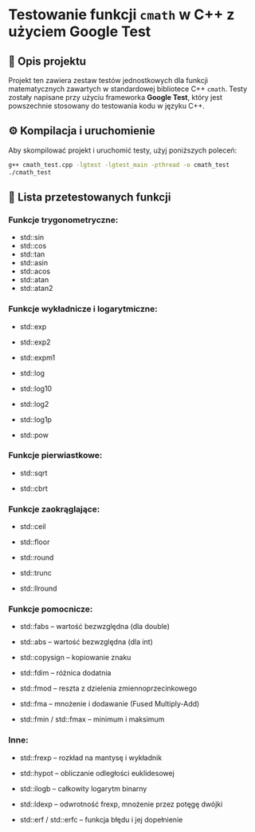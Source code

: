# Testowanie funkcji `cmath` w C++ z użyciem Google Test

## 📌 Opis projektu

Projekt ten zawiera zestaw testów jednostkowych dla funkcji matematycznych zawartych w standardowej bibliotece C++ `cmath`. Testy zostały napisane przy użyciu frameworka **Google Test**, który jest powszechnie stosowany do testowania kodu w języku C++.

## ⚙️ Kompilacja i uruchomienie

Aby skompilować projekt i uruchomić testy, użyj poniższych poleceń:

```bash
g++ cmath_test.cpp -lgtest -lgtest_main -pthread -o cmath_test
./cmath_test
```

## 🧪 Lista przetestowanych funkcji

### Funkcje trygonometryczne:
* std::sin
* std::cos
* std::tan
* std::asin
* std::acos
* std::atan
* std::atan2

### Funkcje wykładnicze i logarytmiczne:
* std::exp

* std::exp2

* std::expm1

* std::log

* std::log10

* std::log2

* std::log1p

* std::pow

### Funkcje pierwiastkowe:
* std::sqrt

* std::cbrt

### Funkcje zaokrąglające:
* std::ceil

* std::floor

* std::round

* std::trunc

* std::llround

### Funkcje pomocnicze:
* std::fabs – wartość bezwzględna (dla double)

* std::abs – wartość bezwzględna (dla int)

* std::copysign – kopiowanie znaku

* std::fdim – różnica dodatnia

* std::fmod – reszta z dzielenia zmiennoprzecinkowego

* std::fma – mnożenie i dodawanie (Fused Multiply-Add)

* std::fmin / std::fmax – minimum i maksimum

### Inne:
* std::frexp – rozkład na mantysę i wykładnik

* std::hypot – obliczanie odległości euklidesowej

* std::ilogb – całkowity logarytm binarny

* std::ldexp – odwrotność frexp, mnożenie przez potęgę dwójki

* std::erf / std::erfc – funkcja błędu i jej dopełnienie

